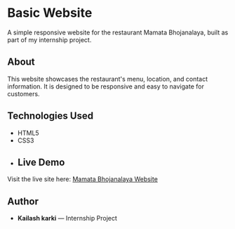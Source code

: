# Basic Website
A simple responsive website for the restaurant Mamata Bhojanalaya, built as part of my internship project.
## About
This website showcases the restaurant's menu, location, and contact information. It is designed to be responsive and easy to navigate for customers.
## Technologies Used
- HTML5
- CSS3
- ## Live Demo
Visit the live site here: [Mamata Bhojanalaya Website](https://kailashkarki2007-bit.github.io/mamata-bhojanalaya/)
## Author
- **Kailash karki** — Internship Project

